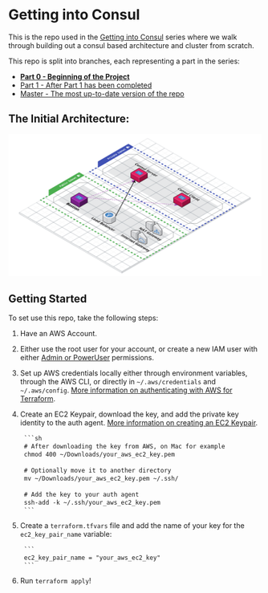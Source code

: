 # Getting into Consul

This is the repo used in the [Getting into Consul](https://youtu.be/0H06VKvlTJQ) series where we walk through building out a consul based architecture and cluster from scratch.

This repo is split into branches, each representing a part in the series:

- **[Part 0 - Beginning of the Project](https://github.com/jcolemorrison/getting-into-consul/tree/part-0)**
- [Part 1 - After Part 1 has been completed](https://github.com/jcolemorrison/getting-into-consul/tree/part-1)
- [Master - The most up-to-date version of the repo](https://github.com/jcolemorrison/getting-into-consul)

## The Initial Architecture:

![Getting into Consul Infrastructure](docs/getting-into-consul.png)

## Getting Started

To set use this repo, take the following steps:

1. Have an AWS Account.

2. Either use the root user for your account, or create a new IAM user with either [Admin or PowerUser](https://docs.aws.amazon.com/IAM/latest/UserGuide/access_policies_job-functions.html#jf_developer-power-user) permissions.

3. Set up AWS credentials locally either through environment variables, through the AWS CLI, or directly in `~/.aws/credentials` and `~/.aws/config`.  [More information on authenticating with AWS for Terraform](https://registry.terraform.io/providers/hashicorp/aws/latest/docs#authentication).

4. Create an EC2 Keypair, download the key, and add the private key identity to the auth agent.  [More information on creating an EC2 Keypair](https://docs.aws.amazon.com/AWSEC2/latest/UserGuide/ec2-key-pairs.html).

		```sh
		# After downloading the key from AWS, on Mac for example
		chmod 400 ~/Downloads/your_aws_ec2_key.pem
		
		# Optionally move it to another directory
		mv ~/Downloads/your_aws_ec2_key.pem ~/.ssh/

		# Add the key to your auth agent
		ssh-add -k ~/.ssh/your_aws_ec2_key.pem
		```

5. Create a `terraform.tfvars` file and add the name of your key for the `ec2_key_pair_name` variable:

		```
		ec2_key_pair_name = "your_aws_ec2_key"
		```

6. Run `terraform apply`!
